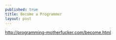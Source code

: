 ```yaml
---
published: true
title: Become a Programmer
layout: post
---
```

<http://programming-motherfucker.com/become.html>